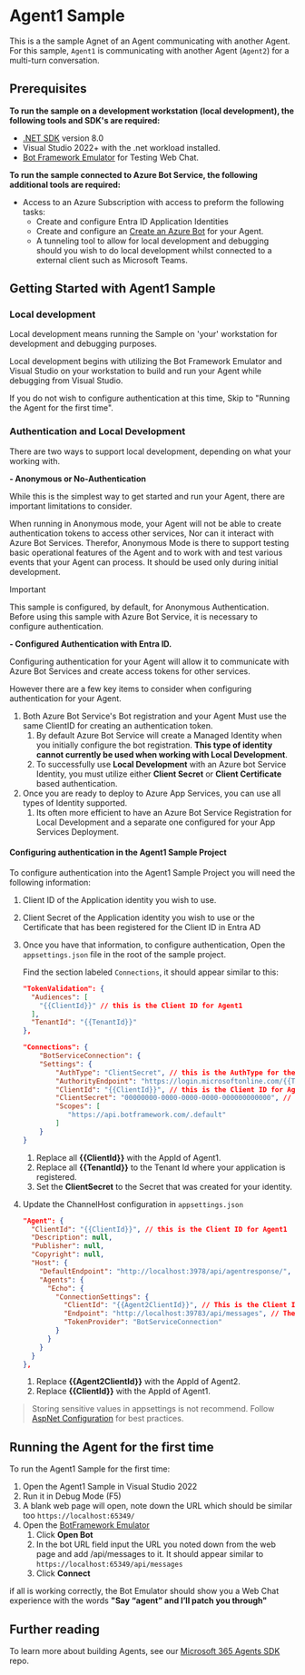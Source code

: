 ﻿# Agent1 Sample

This is a the sample Agnet of an Agent communicating with another Agent. For this sample, `Agent1` is communicating with another Agent (`Agent2`) for a multi-turn conversation.

## Prerequisites

**To run the sample on a development workstation (local development), the following tools and SDK's are required:**

- [.NET SDK](https://dotnet.microsoft.com/download) version 8.0
- Visual Studio 2022+ with the .net workload installed.
- [Bot Framework Emulator](https://github.com/Microsoft/BotFramework-Emulator/releases) for Testing Web Chat.

**To run the sample connected to Azure Bot Service, the following additional tools are required:**

- Access to an Azure Subscription with access to preform the following tasks:
    - Create and configure Entra ID Application Identities
    - Create and configure an [Create an Azure Bot](https://aka.ms/AgentsSDK-CreateBot) for your Agent.
    - A tunneling tool to allow for local development and debugging should you wish to do local development whilst connected to a external client such as Microsoft Teams.

## Getting Started with Agent1 Sample

### Local development

Local development means running the Sample on 'your' workstation for development and debugging purposes.

Local development begins with utilizing the Bot Framework Emulator and Visual Studio on your workstation to build and run your Agent while debugging from Visual Studio.

If you do not wish to configure authentication at this time, Skip to "Running the Agent for the first time".

### Authentication and Local Development

There are two ways to support local development, depending on what your working with.

**- Anonymous or No-Authentication**

While this is the simplest way to get started and run your Agent, there are important limitations to consider.

When running in Anonymous mode, your Agent will not be able to create authentication tokens to access other services, Nor can it interact with Azure Bot Services. Therefor, Anonymous Mode is there to support testing basic operational features of the Agent and to work with and test various events that your Agent can process. It should be used only during initial development.

> [!IMPORTANT]
> This sample is configured, by default, for Anonymous Authentication. Before using this sample with Azure Bot Service, it is necessary to configure authentication.

**- Configured Authentication with Entra ID.**

Configuring authentication for your Agent will allow it to communicate with Azure Bot Services and create access tokens for other services. 

However there are a few key items to consider when configuring authentication for your Agent.

1. Both Azure Bot Service's Bot registration and your Agent Must use the same ClientID for creating an authentication token.
    1. By default Azure Bot Service will create a Managed Identity when you initially configure the bot registration.  **This type of identity cannot currently be used when working with Local Development**.
    1. To successfully use **Local Development** with an Azure bot Service Identity, you must utilize either **Client Secret** or **Client Certificate** based authentication.
1. Once you are ready to deploy to Azure App Services, you can use all types of Identity supported.
    1. Its often more efficient to have an Azure Bot Service Registration for Local Development and a separate one configured for your App Services Deployment.

#### Configuring authentication in the Agent1 Sample Project

To configure authentication into the Agent1 Sample Project you will need the following information:

1. Client ID of the Application identity you wish to use.
1. Client Secret of the Application identity you wish to use or the Certificate that has been registered for the Client ID in Entra AD

1. Once you have that information, to configure authentication, Open the `appsettings.json` file in the root of the sample project.

   Find the section labeled `Connections`,  it should appear similar to this:

   ```json
   "TokenValidation": {
     "Audiences": [
       "{{ClientId}}" // this is the Client ID for Agent1
     ],
     "TenantId": "{{TenantId}}"
   },

   "Connections": {
       "BotServiceConnection": {
       "Settings": {
           "AuthType": "ClientSecret", // this is the AuthType for the connection, valid values can be found in Microsoft.Agents.Authentication.Msal.Model.AuthTypes.  The default is ClientSecret.
           "AuthorityEndpoint": "https://login.microsoftonline.com/{{TenantId}}",
           "ClientId": "{{ClientId}}", // this is the Client ID for Agent1
           "ClientSecret": "00000000-0000-0000-0000-000000000000", // this is the Client Secret used for the connection.
           "Scopes": [
              "https://api.botframework.com/.default"
           ]
       }
   }
   ```
    
   1. Replace all **{{ClientId}}** with the AppId of Agent1.
   1. Replace all **{{TenantId}}** to the Tenant Id where your application is registered.
   1. Set the **ClientSecret** to the Secret that was created for your identity.

1. Update the ChannelHost configuration in `appsettings.json`
   ```json
   "Agent": {
     "ClientId": "{{ClientId}}", // this is the Client ID for Agent1
     "Description": null,
     "Publisher": null,
     "Copyright": null,
     "Host": {
       "DefaultEndpoint": "http://localhost:3978/api/agentresponse/", // Default host serviceUrl.  This is the Url to this Agent and AgentResponseController path.
       "Agents": {
         "Echo": {
           "ConnectionSettings": {
             "ClientId": "{{Agent2ClientId}}", // This is the Client ID of Agent2
             "Endpoint": "http://localhost:39783/api/messages", // The endpoint of Agent2
             "TokenProvider": "BotServiceConnection"
           }
         }
       }
     }
   },

   ```
   1. Replace **{{Agent2ClientId}}** with the AppId of Agent2.
   1. Replace **{{ClientId}}** with the AppId of Agent1.

> Storing sensitive values in appsettings is not recommend.  Follow [AspNet Configuration](https://learn.microsoft.com/en-us/aspnet/core/fundamentals/configuration/?view=aspnetcore-9.0) for best practices.
    
## Running the Agent for the first time

To run the Agent1 Sample for the first time:

1. Open the Agent1 Sample in Visual Studio 2022
1. Run it in Debug Mode (F5)
1. A blank web page will open, note down the URL which should be similar too `https://localhost:65349/`
1. Open the [BotFramework Emulator](https://github.com/Microsoft/BotFramework-Emulator/releases)
    1. Click **Open Bot**
    1. In the bot URL field input the URL you noted down from the web page and add /api/messages to it. It should appear similar to `https://localhost:65349/api/messages`
    1. Click **Connect**

if all is working correctly, the Bot Emulator should show you a Web Chat experience with the words **"Say “agent” and I’ll patch you through"**

## Further reading
To learn more about building Agents, see our [Microsoft 365 Agents SDK](https://github.com/microsoft/agents) repo.